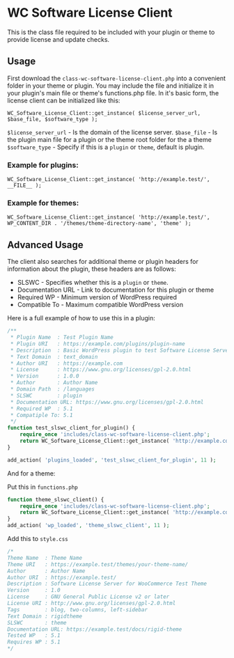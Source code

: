 # WC Software License Client 

This is the class file required to be included with your plugin or theme to provide license and update checks. 

## Usage

First download the `class-wc-software-license-client.php` into a convenient folder in your theme or plugin. You may include the file and initialize it in your plugin's main file or theme's functions.php file. In it's basic form, the license client can be initialized like this:

```WC_Software_License_Client::get_instance( $license_server_url, $base_file, $software_type );```

`$license_server_url` - Is the domain of the license server.
`$base_file` - Is the plugin main file for a plugin or the theme root folder for the a theme
`$software_type` - Specify if this is a `plugin` or `theme`, default is plugin.

### Example for plugins:
`WC_Software_License_Client::get_instance( 'http://example.test/', __FILE__ );`

### Example for themes:
`WC_Software_License_Client::get_instance( 'http://example.test/', WP_CONTENT_DIR . '/themes/theme-directory-name', 'theme' );`

## Advanced Usage

The client also searches for additional theme or plugin headers for information about the plugin, these headers are as follows:

* SLSWC - Specifies whether this is a `plugin` or `theme`.
* Documentation URL - Link to documentation for this plugin or theme
* Required WP - Minimum version of WordPress required
* Compatible To - Maximum compatible WordPress version

Here is a full example of how to use this in a plugin:

```php
/**
 * Plugin Name  : Test Plugin Name
 * Plugin URI   : https://example.com/plugins/plugin-name
 * Description  : Basic WordPress plugin to test Software License Server for WooCommerce
 * Text Domain  : text_domain
 * Author URI   : https://example.com
 * License      : https://www.gnu.org/licenses/gpl-2.0.html
 * Version      : 1.0.0
 * Author       : Author Name
 * Domain Path  : /languages
 * SLSWC        : plugin
 * Documentation URL: https://www.gnu.org/licenses/gpl-2.0.html
 * Required WP  : 5.1
 * Compatiple To: 5.1
 */
function test_slswc_client_for_plugin() {
    require_once 'includes/class-wc-software-license-client.php';
    return WC_Software_License_Client::get_instance( 'http://example.com/', __FILE__ );
}

add_action( 'plugins_loaded', 'test_slswc_client_for_plugin', 11 );
```

And for a theme:

Put this in `functions.php`
```php
function theme_slswc_client() {
    require_once 'includes/class-wc-software-license-client.php';
    return WC_Software_License_Client::get_instance( 'http://example.com', WP_CONTENT_DIR . '/themes/theme-folder-name', 'theme' );	
}
add_action( 'wp_loaded', 'theme_slswc_client', 11 );
```

Add this to `style.css`

```php
/*
Theme Name  : Theme Name
Theme URI   : https://example.test/themes/your-theme-name/
Author      : Author Name
Author URI  : https://example.test/
Description : Software License Server for WooCommerce Test Theme
Version     : 1.0
License     : GNU General Public License v2 or later
License URI : http://www.gnu.org/licenses/gpl-2.0.html
Tags        : blog, two-columns, left-sidebar
Text Domain : rigidtheme
SLSWC       : theme
Documentation URL: https://example.test/docs/rigid-theme
Tested WP   : 5.1
Requires WP : 5.1
*/
```

